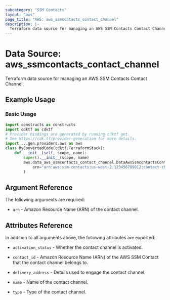 ```yaml
---
subcategory: "SSM Contacts"
layout: "aws"
page_title: "AWS: aws_ssmcontacts_contact_channel"
description: |-
  Terraform data source for managing an AWS SSM Contacts Contact Channel.
---
```


# Data Source: aws_ssmcontacts_contact_channel

Terraform data source for managing an AWS SSM Contacts Contact Channel.

## Example Usage

### Basic Usage

```python
import constructs as constructs
import cdktf as cdktf
# Provider bindings are generated by running cdktf get.
# See https://cdk.tf/provider-generation for more details.
import ...gen.providers.aws as aws
class MyConvertedCode(cdktf.TerraformStack):
    def __init__(self, scope, name):
        super().__init__(scope, name)
        aws.data_aws_ssmcontacts_contact_channel.DataAwsSsmcontactsContactChannel(self, "example",
            arn="arn:aws:ssm-contacts:us-west-2:123456789012:contact-channel/example"
        )
```

## Argument Reference

The following arguments are required:

- `arn` - Amazon Resource Name (ARN) of the contact channel.

## Attributes Reference

In addition to all arguments above, the following attributes are exported:

- `activation_status` - Whether the contact channel is activated.

- `contact_id` - Amazon Resource Name (ARN) of the AWS SSM Contact that the contact channel belongs to.

- `delivery_address` - Details used to engage the contact channel.

- `name` - Name of the contact channel.

- `type` - Type of the contact channel.

<!-- cache-key: cdktf-0.17.0-pre.15 input-feb3623a2ed1942cac3c7325983fd1e25014ee6fa149cea80e0323eb90e56617 -->